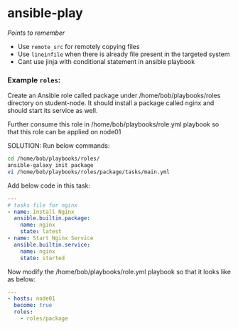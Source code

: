 # ansible-play
*Points to remember*
* Use `remote_src` for remotely copying files
* Use `lineinfile` when there is already file present in the targeted system 
* Cant use jinja with conditional statement in ansible playbook

### Example `roles`:
Create an Ansible role called package under /home/bob/playbooks/roles directory on student-node. It should install a package called nginx and should start its service as well.

Further consume this role in /home/bob/playbooks/role.yml playbook so that this role can be applied on node01

SOLUTION:
Run below commands:

```bash
cd /home/bob/playbooks/roles/
ansible-galaxy init package
vi /home/bob/playbooks/roles/package/tasks/main.yml
```


Add below code in this task:

```yaml
---
# tasks file for nginx
- name: Install Nginx
  ansible.builtin.package:
    name: nginx 
    state: latest
- name: Start Nginx Service
  ansible.builtin.service:
    name: nginx 
    state: started
```


Now modify the /home/bob/playbooks/role.yml playbook so that it looks like as below:

```yaml
---
- hosts: node01
  become: true
  roles:
    - roles/package
```

